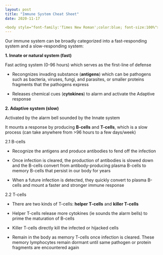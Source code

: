```yaml
---
layout: post
title: "Immune System Cheat Sheet"
date: 2020-11-17

<body style="font-family:'Times New Roman';color:blue; font-size:100%">
---
```


Our immune system can be broadly categorized into a fast-responding system and a slow-responding system:

**1. Innate or natural system (fast)**

Fast acting system (0-96 hours) which serves as the first-line of defense
* Recongnizes invading substance (**antigens**) which can be pathogens such as bacteria, viruses, fungi, and parasites, or smaller proteins fragments that the pathogens express

* Releases chemical cues (**cytokines**) to alarm and activate the Adaptive response

    
**2. Adaptive system (slow)**

Activated by the alarm bell sounded by the Innate system

It mounts a response by producing **B-cells** and **T-cells**, which is a slow process (can take anywhere from >96 hours to a few days/week)

2.1 B-cells

* Recognize the antigens and produce antibodies to fend off the infection

* Once infection is cleared, the production of antibodies is slowed down and the B-cells convert from antibody-producing plasma B-cells to memory B-cells that persist in our body for years

* When a future infection is detected, they quickly convert to plasma B-cells and mount a faster and stronger immune response
    
2.2 T-cells

* There are two kinds of T-cells: **helper T-cells** and **killer T-cells**

* Helper T-cells release more cytokines (ie sounds the alarm bells) to prime the maturation of B-cells

* Killer T-cells directly kill the infected or hijacked cells

* Remain in the body as memory T-cells once infection is cleared. These memory lymphocytes remain dormant until same pathogen or protein fragments are encountered again
